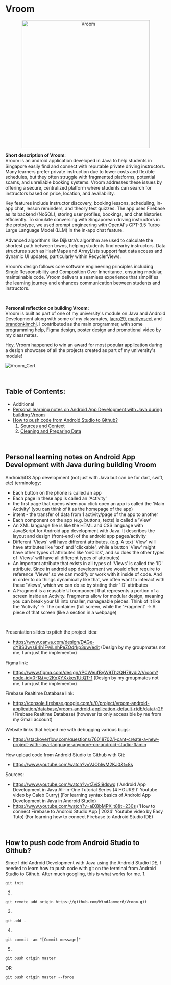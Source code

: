 # Vroom
<p align="center">
  <img src="https://github.com/user-attachments/assets/2ce1a2dd-d333-459f-8ddb-468f367d9c94" alt="Vroom" width="400"/>
</p>

**Short description of Vroom**:  
Vroom is an android application developed in Java to help students in Singapore easily find and connect with reputable private driving instructors. Many learners prefer private instruction due to lower costs and flexible schedules, but they often struggle with fragmented platforms, potential scams, and unreliable booking systems. Vroom addresses these issues by offering a secure, centralized platform where students can search for instructors based on price, location, and availability.

Key features include instructor discovery, booking lessons, scheduling, in-app chat, lesson reminders, and theory test quizzes. The app uses Firebase as its backend (NoSQL), storing user profiles, bookings, and chat histories efficiently. To simulate conversing with Singaporean driving instructors in the prototype, we used prompt engineering with OpenAI's GPT-3.5 Turbo Large Language Model (LLM) in the in-app chat feature. 

Advanced algorithms like Dijkstra’s algorithm are used to calculate the shortest path between towns, helping students find nearby instructors. Data structures such as HashMaps and ArrayLists support fast data access and dynamic UI updates, particularly within RecyclerViews. 

Vroom’s design follows core software engineering principles including Single Responsibility and Composition Over Inheritance, ensuring modular, maintainable code. Vroom delivers a seamless experience that simplifies the learning journey and enhances communication between students and instructors.

<br>

**Personal reflection on building Vroom:**  
Vroom is built as part of one of my university's module on Java and Android Development along with some of my classmates, [lacro29](https://github.com/lacro29), [marilynseet](https://github.com/marilynseet) and [brandonkimchi](https://github.com/brandonkimchi). I contributed as the main programmer, with some programming help, [Figma](www.figma.com) design, poster design and promotional video by my classmates. 

Hey, Vroom happened to win an award for most popular application during a design showcase of all the projects created as part of my university's module!
  
![Vroom_Cert](https://github.com/user-attachments/assets/93bdecec-785c-4196-bc48-ae20a3492fc9)


<br>

## Table of Contents:
+ Additional 
+ [Personal learning notes on Android App Development with Java during building Vroom](#personallearningnotes)
+ [How to push code from Android Studio to Github?]()
    1. [Sources and Context](#sourcesandcontext)
    2. [Cleaning and Preparing Data](#cleaningandpreparingdata)


<br>

## Personal learning notes on Android App Development with Java during building Vroom <a name = "personallearningnotes"></a>
Android/iOS App development (not just with Java but can be for dart, swift, etc) terminology:
- Each button on the phone is called an app
- Each page in these app is called an 'Activity'
- the first page that opens when you click open an app is called the 'Main Activity' (you can think of it as the homepage of the app)
- intent - the transfer of data from 1 activity/page of the app to another
- Each component on the app (e.g. buttons, texts) is called a 'View'
- An XML language file is like the HTML and CSS language with JavaScript for Android app development with Java. It describes the layout and design (front-end) of the android app pages/activity
- Different 'Views' will have different attributes. (e.g. A text 'View' will have attributes like 'text' and 'clickable', while a button 'View' might have other types of attributes like 'onClick', and so does the other types of 'Views' will have all different types of attributes)
- An important attribute that exists in all types of 'Views' is called the 'ID' attribute. Since in android app development we would often require to reference 'Views' so we can modify or work with it inside of code. And in order to do things dynamically like that, we often want to interact with these 'Views', which we can do so by stating their 'ID' attributes
- A Fragment is a reusable UI component that represents a portion of a screen inside an Activity. Fragments allow for modular design, meaning you can break your UI into smaller, manageable pieces. Think of it like the 'Activity' → The container (full screen, while the 'Fragment' → A piece of that screen (like a section in a webpage)

<br>

Presentation slides to pitch the project idea:
- https://www.canva.com/design/DAGe-dY8S3w/s84h1FwiLnhPeZOdrkp3uw/edit (Design by my groupmates not me, I am just the implementor)

Figma link:
- https://www.figma.com/design/rPCWeufByW9ThzQH79vdi2/Vroom?node-id=0-1&t=e2KqXYXxkes1UtQT-1 (Design by my groupmates not me, I am just the implementor)

Firebase Realtime Database link:
- https://console.firebase.google.com/u/0/project/vroom-android-application/database/vroom-android-application-default-rtdb/data/~2F (Firebase Realtime Database) (however its only accessible by me from my Gmail account)

Website links that helped me with debugging various bugs:
- https://stackoverflow.com/questions/76018702/i-cant-create-a-new-project-with-java-language-anymore-on-android-studio-flamin

How upload code from Android Studio to Github with Git: 
- https://www.youtube.com/watch?v=VJOblwM2KJ0&t=8s

Sources:
- https://www.youtube.com/watch?v=tZvjSl9dswg ('Android App Development in Java All-in-One Tutorial Series (4 HOURS!)' Youtube video by Caleb Curry) (For learning syntax basics of Android App Development in Java in Android Studio)
- https://www.youtube.com/watch?v=aiX8bMPX_t8&t=230s ('How to connect Firebase to Android Studio App | 2024' Youtube video by Easy Tuto) (For learning how to connect Firebase to Android Studio IDE)

<br>

## How to push code from Android Studio to Github?
Since I did Android Development with Java using the Android Studio IDE, I needed to learn how to push code with git on the terminal from Android Studio to Github. After much googling, this is what works for me.
1.
```text
git init
```

2.
```text
git remote add origin https://github.com/WindJammer6/Vroom.git
```

3.
```text
git add .
```

4.
```text
git commit -am "[Commit message]"
```

5.
```text
git push origin master
```

OR

```text
git push origin master --force
```
